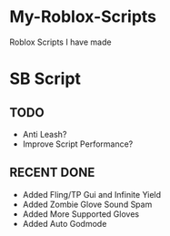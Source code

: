 # My-Roblox-Scripts
Roblox Scripts I have made

# SB Script
## TODO
 - Anti Leash?
 - Improve Script Performance?

## RECENT DONE
 - Added Fling/TP Gui and Infinite Yield
 - Added Zombie Glove Sound Spam
 - Added More Supported Gloves
 - Added Auto Godmode
